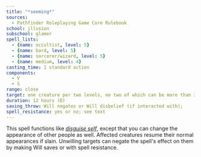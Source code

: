 ```yaml
---
title: "*seeming*"
sources:
  - Pathfinder Roleplaying Game Core Rulebook
school: illusion
subschool: glamer
spell_lists:
  - {name: occultist, level: 5}
  - {name: bard, level: 5}
  - {name: sorcerer/wizard, level: 5}
  - {name: medium, level: 4}
casting_time: 1 standard action
components:
  - V
  - S
range: close
target: one creature per two levels, no two of which can be more than 30 ft. apart
duration: 12 hours (D)
saving_throw: Will negates or Will disbelief (if interacted with);
spell_resistance: yes or no; see text
---
```


This spell functions like [*disguise self*](/spells/disguise-self/), except that you can change the appearance of other people as well. Affected creatures resume their normal appearances if slain. Unwilling targets can negate the spell's effect on them by making Will saves or with spell resistance.


